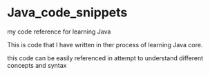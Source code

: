 # Java_code_snippets
my code reference for learning Java 

This is code that I have written in ther process of learning Java core. 

this code can be easily referenced in attempt to understand different concepts and syntax
